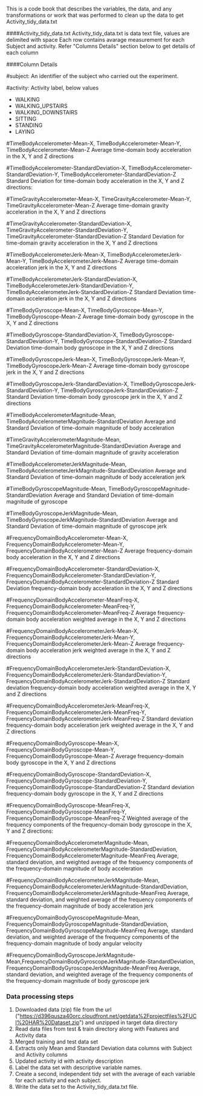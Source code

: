 This is a code book that describes the variables, the data, and any transformations or work that was performed to clean up the data to get Activity_tidy_data.txt

####Activity_tidy_data.txt
Activity_tidy_data.txt is data text file, values are delimited with space
Each row contains avarage measurement for each Subject and activity. Refer "Columns Details" section below to get details of each column

####Column Details

#subject:
  An identifier of the subject who carried out the experiment.

#activity:
  Activity label, below values
  - WALKING
  - WALKING_UPSTAIRS
  - WALKING_DOWNSTAIRS
  - SITTING 
  - STANDING
  - LAYING

#TimeBodyAccelerometer-Mean-X, TimeBodyAccelerometer-Mean-Y, TimeBodyAccelerometer-Mean-Z 
  Average time-domain body acceleration in the X, Y and Z directions

#TimeBodyAccelerometer-StandardDeviation-X, TimeBodyAccelerometer-StandardDeviation-Y, TimeBodyAccelerometer-StandardDeviation-Z
  Standard Deviation for time-domain body acceleration in the X, Y and Z directions:
  
#TimeGravityAccelerometer-Mean-X, TimeGravityAccelerometer-Mean-Y, TimeGravityAccelerometer-Mean-Z
  Average time-domain gravity acceleration in the X, Y and Z directions

#TimeGravityAccelerometer-StandardDeviation-X, TimeGravityAccelerometer-StandardDeviation-Y, TimeGravityAccelerometer-StandardDeviation-Z
  Standard Deviation for time-domain gravity acceleration in the X, Y and Z directions

#TimeBodyAccelerometerJerk-Mean-X, TimeBodyAccelerometerJerk-Mean-Y, TimeBodyAccelerometerJerk-Mean-Z
  Average time-domain acceleration jerk in the X, Y and Z directions

#TimeBodyAccelerometerJerk-StandardDeviation-X, TimeBodyAccelerometerJerk-StandardDeviation-Y, TimeBodyAccelerometerJerk-StandardDeviation-Z 
  Standard Deviation time-domain acceleration jerk in the X, Y and Z directions

#TimeBodyGyroscope-Mean-X, TimeBodyGyroscope-Mean-Y, TimeBodyGyroscope-Mean-Z 
  Average time-domain body gyroscope in the X, Y and Z directions

#TimeBodyGyroscope-StandardDeviation-X, TimeBodyGyroscope-StandardDeviation-Y, TimeBodyGyroscope-StandardDeviation-Z
  Standard Deviation time-domain body gyroscope in the X, Y and Z directions

#TimeBodyGyroscopeJerk-Mean-X, TimeBodyGyroscopeJerk-Mean-Y, TimeBodyGyroscopeJerk-Mean-Z 
  Average time-domain body gyroscope jerk in the X, Y and Z directions

#TimeBodyGyroscopeJerk-StandardDeviation-X, TimeBodyGyroscopeJerk-StandardDeviation-Y, TimeBodyGyroscopeJerk-StandardDeviation-Z
  Standard Deviation time-domain body gyroscope jerk in the X, Y and Z directions

#TimeBodyAccelerometerMagnitude-Mean, TimeBodyAccelerometerMagnitude-StandardDeviation 
  Average and Standard Deviation of time-domain magnitude of body acceleration 

#TimeGravityAccelerometerMagnitude-Mean, TimeGravityAccelerometerMagnitude-StandardDeviation 
  Average and Standard Deviation of time-domain magnitude of gravity acceleration 

#TimeBodyAccelerometerJerkMagnitude-Mean, TimeBodyAccelerometerJerkMagnitude-StandardDeviation 
  Average and Standard Deviation of time-domain magnitude of body acceleration jerk

#TimeBodyGyroscopeMagnitude-Mean, TimeBodyGyroscopeMagnitude-StandardDeviation 
  Average and Standard Deviation of time-domain magnitude of gyroscope

#TimeBodyGyroscopeJerkMagnitude-Mean, TimeBodyGyroscopeJerkMagnitude-StandardDeviation 
  Average and Standard Deviation of time-domain magnitude of gyroscope jerk

#FrequencyDomainBodyAccelerometer-Mean-X, FrequencyDomainBodyAccelerometer-Mean-Y, FrequencyDomainBodyAccelerometer-Mean-Z
  Average frequency-domain body acceleration in the X, Y and Z directions

#FrequencyDomainBodyAccelerometer-StandardDeviation-X, FrequencyDomainBodyAccelerometer-StandardDeviation-Y,  FrequencyDomainBodyAccelerometer-StandardDeviation-Z 
  Standard Deviation frequency-domain body acceleration in the X, Y and Z directions

#FrequencyDomainBodyAccelerometer-MeanFreq-X, FrequencyDomainBodyAccelerometer-MeanFreq-Y, FrequencyDomainBodyAccelerometer-MeanFreq-Z
  Average frequency-domain body acceleration weighted average in the X, Y and Z directions

#FrequencyDomainBodyAccelerometerJerk-Mean-X, FrequencyDomainBodyAccelerometerJerk-Mean-Y, FrequencyDomainBodyAccelerometerJerk-Mean-Z
  Average frequency-domain body acceleration jerk weighted average in the X, Y and Z directions

#FrequencyDomainBodyAccelerometerJerk-StandardDeviation-X, FrequencyDomainBodyAccelerometerJerk-StandardDeviation-Y, FrequencyDomainBodyAccelerometerJerk-StandardDeviation-Z 
  Standard deviation frequency-domain body acceleration weighted average in the X, Y and Z directions

#FrequencyDomainBodyAccelerometerJerk-MeanFreq-X, FrequencyDomainBodyAccelerometerJerk-MeanFreq-Y, FrequencyDomainBodyAccelerometerJerk-MeanFreq-Z 
  Standard deviation frequency-domain body acceleration jerk weighted average in the X, Y and Z directions

#FrequencyDomainBodyGyroscope-Mean-X, FrequencyDomainBodyGyroscope-Mean-Y, FrequencyDomainBodyGyroscope-Mean-Z
  Average frequency-domain body gyroscope in the X, Y and Z directions

#FrequencyDomainBodyGyroscope-StandardDeviation-X, FrequencyDomainBodyGyroscope-StandardDeviation-Y, FrequencyDomainBodyGyroscope-StandardDeviation-Z 
  Standard deviation frequency-domain body gyroscope in the X, Y and Z directions

#FrequencyDomainBodyGyroscope-MeanFreq-X, FrequencyDomainBodyGyroscope-MeanFreq-Y, FrequencyDomainBodyGyroscope-MeanFreq-Z
  Weighted average of the frequency components of the frequency-domain body gyroscope in the X, Y and Z directions:

#FrequencyDomainBodyAccelerometerMagnitude-Mean, FrequencyDomainBodyAccelerometerMagnitude-StandardDeviation, FrequencyDomainBodyAccelerometerMagnitude-MeanFreq 
  Average, standard deviation, and weighted average of the frequency components of the frequency-domain magnitude of body acceleration

#FrequencyDomainBodyAccelerometerJerkMagnitude-Mean, FrequencyDomainBodyAccelerometerJerkMagnitude-StandardDeviation, FrequencyDomainBodyAccelerometerJerkMagnitude-MeanFreq 
  Average, standard deviation, and weighted average of the frequency components of the frequency-domain magnitude of body acceleration jerk

#FrequencyDomainBodyGyroscopeMagnitude-Mean, FrequencyDomainBodyGyroscopeMagnitude-StandardDeviation, FrequencyDomainBodyGyroscopeMagnitude-MeanFreq 
  Average, standard deviation, and weighted average of the frequency components of the frequency-domain magnitude of body angular velocity

#FrequencyDomainBodyGyroscopeJerkMagnitude-Mean,FrequencyDomainBodyGyroscopeJerkMagnitude-StandardDeviation, FrequencyDomainBodyGyroscopeJerkMagnitude-MeanFreq
  Average, standard deviation, and weighted average of the frequency components of the frequency-domain magnitude of body gyroscope jerk


### Data processing steps
1. Downloaded data (zip) file from the url ("https://d396qusza40orc.cloudfront.net/getdata%2Fprojectfiles%2FUCI%20HAR%20Dataset.zip") and unzipped in target data directory
2. Read data files from test & train directory along with Features and Activity data 
3. Merged training and test data set
4. Extracts only Mean amd Standard Deviation data columns with Subject and Activity columns
5. Updated activity id with activity description
6. Label the data set with descriptive variable names.
7. Create a second, independent tidy set with the average of each variable for each activity and each subject.
8. Write the data set to the Activity_tidy_data.txt file.
